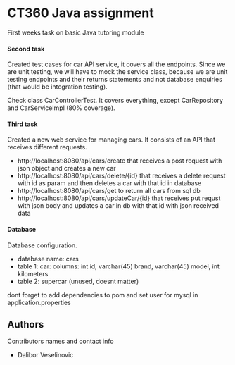 # CT360 Java assignment 

First weeks task on basic Java tutoring module

#### Second task
Created test cases for car API service, it covers all the endpoints.
Since we are unit testing, we will have to mock the service class, because we are unit testing endpoints and their returns statements and not database enquiries (that would be integration testing).

Check class CarControllerTest. It covers everything, except CarRepository and CarServiceImpl (80% coverage).


#### Third task

Created a new web service for managing cars.
It consists of an API that receives different requests.
* http://localhost:8080/api/cars/create that receives a post request with json object and creates a new car
* http://localhost:8080/api/cars/delete/{id} that receives a delete request with id as param and then deletes a car with that id in database
* http://localhost:8080/api/cars/get to return all cars from sql db
* http://localhost:8080/api/cars/updateCar/{id} that receives put requst with json body and updates a car in db with that id with json received data

#### Database
Database configuration.
* database name: cars
* table 1: car: columns: int id, varchar(45) brand, varchar(45) model, int kilometers
* table 2: supercar (unused, doesnt matter)

dont forget to add dependencies to pom and set user for mysql in application.properties




## Authors

Contributors names and contact info

* Dalibor Veselinovic
